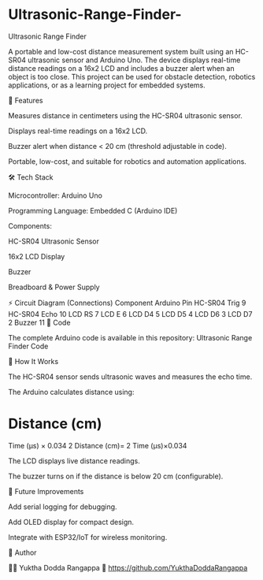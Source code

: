 # Ultrasonic-Range-Finder-
Ultrasonic Range Finder

A portable and low-cost distance measurement system built using an HC-SR04 ultrasonic sensor and Arduino Uno. The device displays real-time distance readings on a 16x2 LCD and includes a buzzer alert when an object is too close. This project can be used for obstacle detection, robotics applications, or as a learning project for embedded systems.

🚀 Features

Measures distance in centimeters using the HC-SR04 ultrasonic sensor.

Displays real-time readings on a 16x2 LCD.

Buzzer alert when distance < 20 cm (threshold adjustable in code).

Portable, low-cost, and suitable for robotics and automation applications.

🛠️ Tech Stack

Microcontroller: Arduino Uno

Programming Language: Embedded C (Arduino IDE)

Components:

HC-SR04 Ultrasonic Sensor

16x2 LCD Display

Buzzer

Breadboard & Power Supply

⚡ Circuit Diagram (Connections)
Component	Arduino Pin
HC-SR04 Trig	9
HC-SR04 Echo	10
LCD RS	7
LCD E	6
LCD D4	5
LCD D5	4
LCD D6	3
LCD D7	2
Buzzer	11
📜 Code

The complete Arduino code is available in this repository:
Ultrasonic Range Finder Code

🔧 How It Works

The HC-SR04 sensor sends ultrasonic waves and measures the echo time.

The Arduino calculates distance using:

Distance (cm)
=
Time (µs)
×
0.034
2
Distance (cm)=
2
Time (µs)×0.034
	​


The LCD displays live distance readings.

The buzzer turns on if the distance is below 20 cm (configurable).


🚦 Future Improvements

Add serial logging for debugging.

Add OLED display for compact design.

Integrate with ESP32/IoT for wireless monitoring.

📌 Author

👩‍💻 Yuktha Dodda Rangappa
🔗 https://github.com/YukthaDoddaRangappa

